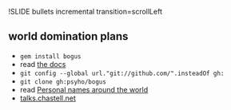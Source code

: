 !SLIDE bullets incremental transition=scrollLeft

## world domination plans

* `gem install bogus`
* read [the docs](https://www.relishapp.com/bogus/bogus/docs)
* `git config --global url."git://github.com/".insteadOf gh:`
* `git clone gh:psyho/bogus`
* read [Personal names around the world](http://www.w3.org/International/questions/qa-personal-names)
* [talks.chastell.net](http://talks.chastell.net)
